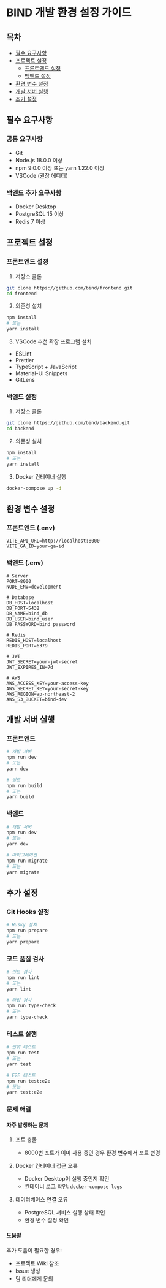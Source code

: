# BIND 개발 환경 설정 가이드

## 목차
- [필수 요구사항](#필수-요구사항)
- [프로젝트 설정](#프로젝트-설정)
  - [프론트엔드 설정](#프론트엔드-설정)
  - [백엔드 설정](#백엔드-설정)
- [환경 변수 설정](#환경-변수-설정)
- [개발 서버 실행](#개발-서버-실행)
- [추가 설정](#추가-설정)

## 필수 요구사항

### 공통 요구사항
- Git
- Node.js 18.0.0 이상
- npm 9.0.0 이상 또는 yarn 1.22.0 이상
- VSCode (권장 에디터)

### 백엔드 추가 요구사항
- Docker Desktop
- PostgreSQL 15 이상
- Redis 7 이상

## 프로젝트 설정

### 프론트엔드 설정

1. 저장소 클론
```bash
git clone https://github.com/bind/frontend.git
cd frontend
```

2. 의존성 설치
```bash
npm install
# 또는
yarn install
```

3. VSCode 추천 확장 프로그램 설치
- ESLint
- Prettier
- TypeScript + JavaScript
- Material-UI Snippets
- GitLens

### 백엔드 설정

1. 저장소 클론
```bash
git clone https://github.com/bind/backend.git
cd backend
```

2. 의존성 설치
```bash
npm install
# 또는
yarn install
```

3. Docker 컨테이너 실행
```bash
docker-compose up -d
```

## 환경 변수 설정

### 프론트엔드 (.env)
```env
VITE_API_URL=http://localhost:8000
VITE_GA_ID=your-ga-id
```

### 백엔드 (.env)
```env
# Server
PORT=8000
NODE_ENV=development

# Database
DB_HOST=localhost
DB_PORT=5432
DB_NAME=bind_db
DB_USER=bind_user
DB_PASSWORD=bind_password

# Redis
REDIS_HOST=localhost
REDIS_PORT=6379

# JWT
JWT_SECRET=your-jwt-secret
JWT_EXPIRES_IN=7d

# AWS
AWS_ACCESS_KEY=your-access-key
AWS_SECRET_KEY=your-secret-key
AWS_REGION=ap-northeast-2
AWS_S3_BUCKET=bind-dev
```

## 개발 서버 실행

### 프론트엔드
```bash
# 개발 서버
npm run dev
# 또는
yarn dev

# 빌드
npm run build
# 또는
yarn build
```

### 백엔드
```bash
# 개발 서버
npm run dev
# 또는
yarn dev

# 마이그레이션
npm run migrate
# 또는
yarn migrate
```

## 추가 설정

### Git Hooks 설정
```bash
# Husky 설치
npm run prepare
# 또는
yarn prepare
```

### 코드 품질 검사
```bash
# 린트 검사
npm run lint
# 또는
yarn lint

# 타입 검사
npm run type-check
# 또는
yarn type-check
```

### 테스트 실행
```bash
# 단위 테스트
npm run test
# 또는
yarn test

# E2E 테스트
npm run test:e2e
# 또는
yarn test:e2e
```

### 문제 해결

#### 자주 발생하는 문제
1. 포트 충돌
   - 8000번 포트가 이미 사용 중인 경우 환경 변수에서 포트 변경

2. Docker 컨테이너 접근 오류
   - Docker Desktop이 실행 중인지 확인
   - 컨테이너 로그 확인: `docker-compose logs`

3. 데이터베이스 연결 오류
   - PostgreSQL 서비스 실행 상태 확인
   - 환경 변수 설정 확인

#### 도움말
추가 도움이 필요한 경우:
- 프로젝트 Wiki 참조
- Issue 생성
- 팀 리더에게 문의
